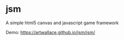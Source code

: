 # jsm
A simple html5 canvas and javascript game framework

Demo:
https://artwallace.github.io/jsm/jsm/
